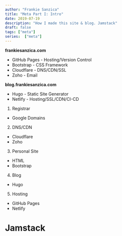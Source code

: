 ```yaml
---
author: "Frankie Sanzica"
title: "Meta Part I: Intro"
date: 2019-07-19
description: "How I made this site & blog. Jamstack"
draft: false
tags: ["meta"]
series:  ["meta"]
---
```


**frankiesanzica.com**

* GitHub Pages - Hosting/Version Control
* Bootstrap - CSS Framework
* Cloudflare - DNS/CDN/SSL
* Zoho - Email

**blog.frankiesanzica.com**

* Hugo - Static Site Generator
* Netlify - Hosting/SSL/CDN/CI-CD

1. Registrar
  * Google Domains
2. DNS/CDN
  * Cloudflare
  * Zoho
3. Personal Site
  * HTML
  * Bootstrap
4. Blog 
  * Hugo  
5. Hosting
  * GitHub Pages
  * Netlify

# Jamstack


